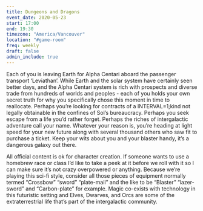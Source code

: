 ```yaml
---
title: Dungeons and Dragons
event_date: 2020-05-23
start: 17:00
end: 19:30
timezone: "America/Vancouver"
location: "#game-room"
freq: weekly
draft: false
admin_include: true
---
```


Each of you is leaving Earth for Alpha Centari aboard the passenger transport ‘Leviathan’. While Earth and the solar system have certainly seen better days, and the Alpha Centari system is rich with prospects and diverse trade from hundreds of worlds and peoples -  each of you holds your own secret truth for why you specifically chose this moment in time to reallocate. Perhaps you’re looking for contracts of a INTERVAL=1;kind not legally obtainable in the confines of Sol’s bureaucracy. Perhaps you seek escape from a life you’d rather forget. Perhaps the riches of intergalactic adventure call your name. Whatever your reason is, you’re heading at light speed for your new future along with several thousand others who saw fit to purchase a ticket. Keep your wits about you and your blaster handy, it’s a dangerous galaxy out there.

All official content is ok for character creation. If someone wants to use a homebrew race or class I’d like to take a peek at it before we roll with it so I can make sure it’s not crazy overpowered or anything. Because we’re playing this sci-fi style, consider all those pieces of equipment normally termed “Crossbow” “sword” “plate-mail” and the like to be “Blaster” “lazer-sword” and “Carbon-plate” for example. Magic co-exists with technology in this futuristic setting and Elves, Dwarves, and Orcs are some of the extraterrestrial life that’s part of the intergalactic community.
